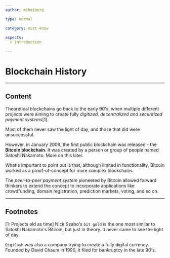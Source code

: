 ```yaml
---
author: mihaiberq

type: normal

category: must-know

aspects:
  - introduction

---
```


# Blockchain History

---
## Content
           	
Theoretical blockchains go back to the early 90's, when multiple different projects were aiming to create fully *digitized, decentralized and securitized payment systems*[1]. 

Most of them never saw the light of day, and those that did were unsuccessful.

However, in January 2009, the first public blockchain was released - the **Bitcoin blockchain**. It was created by a person or group of people named Satoshi Nakamoto. More on this later.

What's important to point out is that, although limited in functionality, Bitcoin worked as a proof-of-concept for more complex blockchains. 

The *peer-to-peer payment system* pioneered by Bitcoin allowed forward thinkers to extend the concept to incorporate applications like crowdfunding, domain registration, prediction markets, voting, and so on.

---
## Footnotes

[1: Projects old as time]
Nick Szabo's `bit gold` is the one most similar to Satoshi Nakamoto's Bitcoin, but just in theory. It never came to see the light of day.

`DigiCash` was also a company trying to create a fully digital currency. Founded by David Chaum in 1990, it filed for bankruptcy in the late 90's.